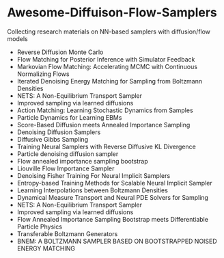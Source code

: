 # Awesome-Diffuison-Flow-Samplers
Collecting research materials on NN-based samplers with diffusion/flow models

- Reverse Diffusion Monte Carlo
- Flow Matching for Posterior Inference with Simulator Feedback
- Markovian Flow Matching: Accelerating MCMC with Continuous Normalizing Flows
- Iterated Denoising Energy Matching for Sampling from Boltzmann Densities
- NETS: A Non-Equilibrium Transport Sampler
- Improved sampling via learned diffusions
- Action Matching: Learning Stochastic Dynamics from Samples
- Particle Dynamics for Learning EBMs
- Score-Based Diffusion meets Annealed Importance Sampling
- Denoising Diffusion Samplers
- Diffusive Gibbs Sampling
- Training Neural Samplers with Reverse Diffusive KL Divergence
- Particle denoising diffusion sampler
- Flow annealed importance sampling bootstrap
- Liouville Flow Importance Sampler
- Denoising Fisher Training For Neural Implicit Samplers
- Entropy-based Training Methods for Scalable Neural Implicit Sampler
- Learning Interpolations between Boltzmann Densities
- Dynamical Measure Transport and Neural PDE Solvers for Sampling
- NETS: A Non-Equilibrium Transport Sampler
- Improved sampling via learned diffusions
- Flow Annealed Importance Sampling Bootstrap meets Differentiable Particle Physics
- Transferable Boltzmann Generators
- BNEM: A BOLTZMANN SAMPLER BASED ON BOOTSTRAPPED NOISED ENERGY MATCHING
